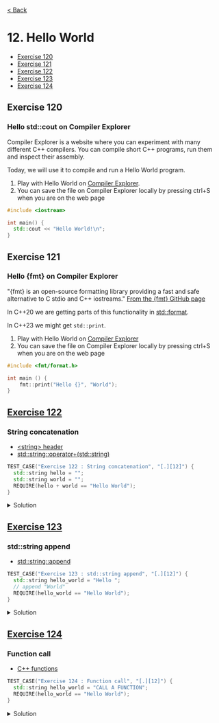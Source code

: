 [< Back](README.md)

# 12. Hello World

* [Exercise 120](#exercise-120)
* [Exercise 121](#exercise-121)
* [Exercise 122](#exercise-122)
* [Exercise 123](#exercise-123)
* [Exercise 124](#exercise-124)

## Exercise 120

### Hello std::cout on Compiler Explorer

Compiler Explorer is a website where you can experiment with many different C++
compilers. You can compile short C++ programs, run them and inspect their assembly.

Today, we will use it to compile and run a Hello World program.

1. Play with Hello World on [Compiler Explorer][2].
2. You can save the file on Compiler Explorer locally by pressing ctrl+S when you are on the web
   page

```cpp
#include <iostream>

int main() {
  std::cout << "Hello World!\n";
}
```

## Exercise 121

### Hello {fmt} on Compiler Explorer

"{fmt} is an open-source formatting library providing a fast and safe alternative to C
stdio and C++ iostreams."
[From the {fmt} GitHub page][4]

In C++20 we are getting parts of this functionality in [std::format][5].

In C++23 we might get `std::print`.

1. Play with Hello World on [Compiler Explorer][3]
2. You can save the file on Compiler Explorer locally by pressing ctrl+S when you are on the web
   page

```cpp
#include <fmt/format.h>

int main () {
    fmt::print("Hello {}", "World");
}
```

## [Exercise 122][1]

### String concatenation

* [\<string\> header][6]
* [std::string::operator+(std::string)][7]

```cpp
TEST_CASE("Exercise 122 : String concatenation", "[.][12]") {
  std::string hello = "";
  std::string world = "";
  REQUIRE(hello + world == "Hello World");
}
```

<details>
   <summary>Solution</summary>

```cpp
TEST_CASE("Exercise 122 : String concatenation", "[12]") {
  std::string hello = "Hello ";
  std::string world = "World";
  REQUIRE(hello + world == "Hello World");
}
```

</details>

## [Exercise 123][1]

### std::string append

* [std::string::append][8]

```cpp
TEST_CASE("Exercise 123 : std::string append", "[.][12]") {
  std::string hello_world = "Hello ";
  // append "World"
  REQUIRE(hello_world == "Hello World");
}
```

<details>
   <summary>Solution</summary>

```cpp
TEST_CASE("Exercise 123 : std::string append", "[12]") {
  std::string hello_world = "Hello ";
  hello_world.append("World");
  REQUIRE(hello_world == "Hello World");
}
```

</details>

## [Exercise 124][1]

### Function call

* [C++ functions][9]

```cpp
TEST_CASE("Exercise 124 : Function call", "[.][12]") {
  std::string hello_world = "CALL A FUNCTION";
  REQUIRE(hello_world == "Hello World");
}
```

<details>
   <summary>Solution</summary>

```cpp
std::string hello() { return "Hello World"; }

TEST_CASE("Exercise 124 : Function call", "[12]") {
  std::string hello_world = hello();
  REQUIRE(hello_world == "Hello World");
}
```

</details>

[1]: 12_exercises.cpp
[2]: https://godbolt.org/z/bceh7693T
[3]: https://godbolt.org/z/8oxsGG8WM
[4]: https://github.com/fmtlib/fmt
[5]: https://en.cppreference.com/w/cpp/utility/format
[6]: https://en.cppreference.com/w/cpp/header/string
[7]: https://en.cppreference.com/w/cpp/string/basic_string/operator%2B
[8]: https://en.cppreference.com/w/cpp/string/basic_string/append
[9]: https://en.cppreference.com/w/cpp/language/functions
